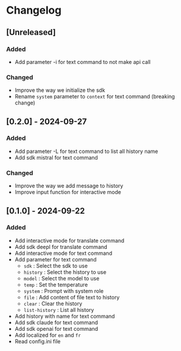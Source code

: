 # Changelog

## [Unreleased]

### Added

* Add parameter -i for text command to not make api call

### Changed

* Improve the way we initialize the sdk
* Rename `system` parameter to `context` for text command (breaking change)

## [0.2.0] - 2024-09-27

### Added

* Add parameter -L for text command to list all history name
* Add sdk mistral for text command

### Changed

* Improve the way we add message to history
* Improve input function for interactive mode

## [0.1.0] - 2024-09-22

### Added

* Add interactive mode for translate command
* Add sdk deepl for translate command
* Add interactive mode for text command
* Add parameter for text command
    * `sdk` : Select the sdk to use
    * `history` : Select the history to use
    * `model` : Select the model to use
    * `temp` : Set the temperature
    * `system` : Prompt with system role
    * `file` : Add content of file text to history
    * `clear` : Clear the history
    * `list-history` : List all history
* Add history with name for text command
* Add sdk claude for text command
* Add sdk openai for text command
* Add localized for `en` and `fr`
* Read config.ini file
